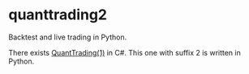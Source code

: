 # quanttrading2

Backtest and live trading in Python.

There exists [QuantTrading(1)](https://github.com/letianzj/QuantTrading) in C#. This one with suffix 2 is written in Python.
